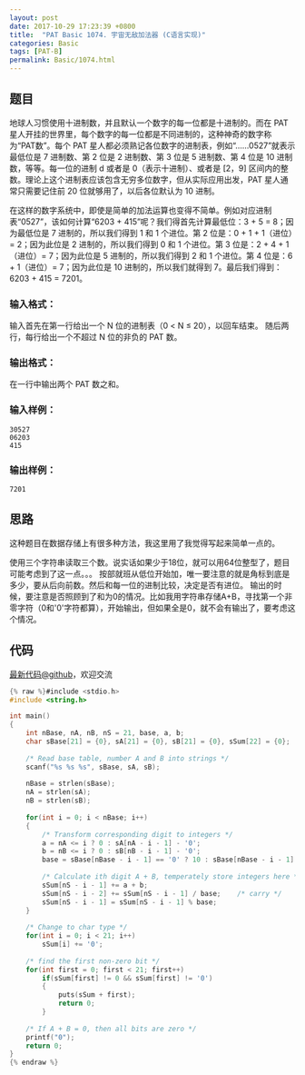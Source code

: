```yaml
---
layout: post
date: 2017-10-29 17:23:39 +0800
title:  "PAT Basic 1074. 宇宙无敌加法器 (C语言实现)"
categories: Basic
tags: [PAT-B]
permalink: Basic/1074.html
---
```


## 题目

地球人习惯使用十进制数，并且默认一个数字的每一位都是十进制的。而在 PAT
星人开挂的世界里，每个数字的每一位都是不同进制的，这种神奇的数字称为“PAT数”。每个 PAT
星人都必须熟记各位数字的进制表，例如“……0527”就表示最低位是 7 进制数、第 2 位是 2 进制数、第 3 位是 5 进制数、第 4 位是 10
进制数，等等。每一位的进制 d 或者是 0（表示十进制）、或者是 [2，9] 区间内的整数。理论上这个进制表应该包含无穷多位数字，但从实际应用出发，PAT
星人通常只需要记住前 20 位就够用了，以后各位默认为 10 进制。

在这样的数字系统中，即使是简单的加法运算也变得不简单。例如对应进制表“0527”，该如何计算“6203 + 415”呢？我们得首先计算最低位：3 + 5 =
8；因为最低位是 7 进制的，所以我们得到 1 和 1 个进位。第 2 位是：0 + 1 + 1（进位）= 2；因为此位是 2 进制的，所以我们得到 0 和
1 个进位。第 3 位是：2 + 4 + 1（进位）= 7；因为此位是 5 进制的，所以我们得到 2 和 1 个进位。第 4 位是：6 + 1（进位）=
7；因为此位是 10 进制的，所以我们就得到 7。最后我们得到：6203 + 415 = 7201。

### 输入格式：

输入首先在第一行给出一个 N 位的进制表（0 $<$ N $\le$ 20），以回车结束。 随后两行，每行给出一个不超过 N 位的非负的 PAT 数。

### 输出格式：

在一行中输出两个 PAT 数之和。

### 输入样例：

    
    
    30527
    06203
    415
    

### 输出样例：

    
    
    7201
    



## 思路

这种题目在数据存储上有很多种方法，我这里用了我觉得写起来简单一点的。

使用三个字符串读取三个数。说实话如果少于18位，就可以用64位整型了，题目可能考虑到了这一点。。。
按部就班从低位开始加，唯一要注意的就是角标到底是多少，要从后向前数。然后和每一位的进制比较，决定是否有进位。
输出的时候，要注意是否照顾到了和为0的情况。比如我用字符串存储A+B，寻找第一个非零字符（0和'0'字符都算），开始输出，但如果全是0，就不会有输出了，要考虑这个情况。

## 代码

[最新代码@github](https://github.com/OliverLew/PAT/blob/master/PATBasic/1074.c)，欢迎交流
```c
{% raw %}#include <stdio.h>
#include <string.h>

int main()
{
    int nBase, nA, nB, nS = 21, base, a, b;
    char sBase[21] = {0}, sA[21] = {0}, sB[21] = {0}, sSum[22] = {0};
    
    /* Read base table, number A and B into strings */
    scanf("%s %s %s", sBase, sA, sB);
    
    nBase = strlen(sBase);
    nA = strlen(sA);
    nB = strlen(sB);
    
    for(int i = 0; i < nBase; i++)
    {
        /* Transform corresponding digit to integers */
        a = nA <= i ? 0 : sA[nA - i - 1] - '0';
        b = nB <= i ? 0 : sB[nB - i - 1] - '0';
        base = sBase[nBase - i - 1] == '0' ? 10 : sBase[nBase - i - 1] - '0';
        
        /* Calculate ith digit A + B, temperately store integers here */
        sSum[nS - i - 1] += a + b;
        sSum[nS - i - 2] += sSum[nS - i - 1] / base;    /* carry */
        sSum[nS - i - 1] = sSum[nS - i - 1] % base;
    }
    
    /* Change to char type */
    for(int i = 0; i < 21; i++)
        sSum[i] += '0';
    
    /* find the first non-zero bit */
    for(int first = 0; first < 21; first++) 
        if(sSum[first] != 0 && sSum[first] != '0')
        {
            puts(sSum + first);
            return 0;
        }
    
    /* If A + B = 0, then all bits are zero */
    printf("0");
    return 0;
}
{% endraw %}
```